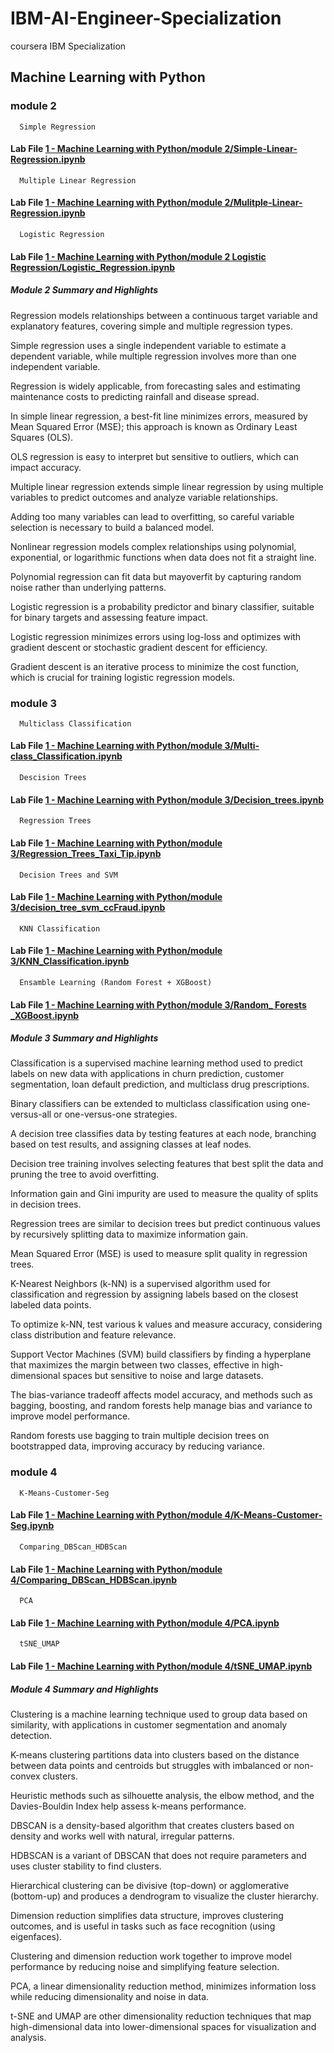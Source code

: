 # IBM-AI-Engineer-Specialization

coursera IBM Specialization

## Machine Learning with Python

### module 2

      Simple Regression

#### Lab File [ 1 - Machine Learning with Python/module 2/Simple-Linear-Regression.ipynb](https://github.com/muzammil5539/IBM-AI-Engineer-Specialization/blob/main/1%20-%20Machine%20Learning%20with%20Python/module%202/Simple-Linear-Regression.ipynb)

      Multiple Linear Regression

#### Lab File [1 - Machine Learning with Python/module 2/Mulitple-Linear-Regression.ipynb](https://github.com/muzammil5539/IBM-AI-Engineer-Specialization/blob/main/1%20-%20Machine%20Learning%20with%20Python/module%202/Mulitple-Linear-Regression.ipynb)

      Logistic Regression

#### Lab File [1 - Machine Learning with Python/module 2 Logistic Regression/Logistic_Regression.ipynb](https://github.com/muzammil5539/IBM-AI-Engineer-Specialization/blob/main/1%20-%20Machine%20Learning%20with%20Python/module%202%20Logistic%20Regression/Logistic_Regression.ipynb)

##### Module 2 Summary and Highlights

Regression models relationships between a continuous target variable and explanatory features, covering simple and multiple regression types.

Simple regression uses a single independent variable to estimate a dependent variable, while multiple regression involves more than one independent variable.

Regression is widely applicable, from forecasting sales and estimating maintenance costs to predicting rainfall and disease spread.

In simple linear regression, a best-fit line minimizes errors, measured by Mean Squared Error (MSE); this approach is known as Ordinary Least Squares (OLS).

OLS regression is easy to interpret but sensitive to outliers, which can impact accuracy.

Multiple linear regression extends simple linear regression by using multiple variables to predict outcomes and analyze variable relationships.

Adding too many variables can lead to overfitting, so careful variable selection is necessary to build a balanced model.

Nonlinear regression models complex relationships using polynomial, exponential, or logarithmic functions when data does not fit a straight line.

Polynomial regression can fit data but mayoverfit by capturing random noise rather than underlying patterns.

Logistic regression is a probability predictor and binary classifier, suitable for binary targets and assessing feature impact.

Logistic regression minimizes errors using log-loss and optimizes with gradient descent or stochastic gradient descent for efficiency.

Gradient descent is an iterative process to minimize the cost function, which is crucial for training logistic regression models.

### module 3

      Multiclass Classification

#### Lab File [1 - Machine Learning with Python/module 3/Multi-class_Classification.ipynb](https://github.com/muzammil5539/IBM-AI-Engineer-Specialization/blob/main/1%20-%20Machine%20Learning%20with%20Python/module%203/Multi-class_Classification.ipynb)

      Descision Trees

#### Lab File [1 - Machine Learning with Python/module 3/Decision_trees.ipynb](https://github.com/muzammil5539/IBM-AI-Engineer-Specialization/blob/main/1%20-%20Machine%20Learning%20with%20Python/module%203/Decision_trees.ipynb)

      Regression Trees

#### Lab File [1 - Machine Learning with Python/module 3/Regression_Trees_Taxi_Tip.ipynb](https://github.com/muzammil5539/IBM-AI-Engineer-Specialization/blob/main/1%20-%20Machine%20Learning%20with%20Python/module%203/Regression_Trees_Taxi_Tip.ipynb)

      Decision Trees and SVM

#### Lab File [1 - Machine Learning with Python/module 3/decision_tree_svm_ccFraud.ipynb](https://github.com/muzammil5539/IBM-AI-Engineer-Specialization/blob/main/1%20-%20Machine%20Learning%20with%20Python/module%203/decision_tree_svm_ccFraud.ipynb)

      KNN Classification

#### Lab File [1 - Machine Learning with Python/module 3/KNN_Classification.ipynb](https://github.com/muzammil5539/IBM-AI-Engineer-Specialization/blob/main/1%20-%20Machine%20Learning%20with%20Python/module%203/KNN_Classification.ipynb)

      Ensamble Learning (Random Forest + XGBoost)

#### Lab File [1 - Machine Learning with Python/module 3/Random\_ Forests \_XGBoost.ipynb](https://github.com/muzammil5539/IBM-AI-Engineer-Specialization/blob/main/1%20-%20Machine%20Learning%20with%20Python/module%203/Random_%20Forests%20_XGBoost.ipynb)

##### Module 3 Summary and Highlights

Classification is a supervised machine learning method used to predict labels on new data with applications in churn prediction, customer segmentation, loan default prediction, and multiclass drug prescriptions.

Binary classifiers can be extended to multiclass classification using one-versus-all or one-versus-one strategies.

A decision tree classifies data by testing features at each node, branching based on test results, and assigning classes at leaf nodes.

Decision tree training involves selecting features that best split the data and pruning the tree to avoid overfitting.

Information gain and Gini impurity are used to measure the quality of splits in decision trees.

Regression trees are similar to decision trees but predict continuous values by recursively splitting data to maximize information gain.

Mean Squared Error (MSE) is used to measure split quality in regression trees.

K-Nearest Neighbors (k-NN) is a supervised algorithm used for classification and regression by assigning labels based on the closest labeled data points.

To optimize k-NN, test various k values and measure accuracy, considering class distribution and feature relevance.

Support Vector Machines (SVM) build classifiers by finding a hyperplane that maximizes the margin between two classes, effective in high-dimensional spaces but sensitive to noise and large datasets.

The bias-variance tradeoff affects model accuracy, and methods such as bagging, boosting, and random forests help manage bias and variance to improve model performance.

Random forests use bagging to train multiple decision trees on bootstrapped data, improving accuracy by reducing variance.

### module 4

      K-Means-Customer-Seg

#### Lab File [1 - Machine Learning with Python/module 4/K-Means-Customer-Seg.ipynb](https://github.com/muzammil5539/IBM-AI-Engineer-Specialization/blob/main/1%20-%20Machine%20Learning%20with%20Python/module%204/K-Means-Customer-Seg.ipynb)

      Comparing_DBScan_HDBScan

#### Lab File [1 - Machine Learning with Python/module 4/Comparing_DBScan_HDBScan.ipynb](https://github.com/muzammil5539/IBM-AI-Engineer-Specialization/blob/main/1%20-%20Machine%20Learning%20with%20Python/module%204/Comparing_DBScan_HDBScan.ipynb)

      PCA

#### Lab File [1 - Machine Learning with Python/module 4/PCA.ipynb](https://github.com/muzammil5539/IBM-AI-Engineer-Specialization/blob/main/1%20-%20Machine%20Learning%20with%20Python/module%204/PCA.ipynb)

      tSNE_UMAP

#### Lab File [1 - Machine Learning with Python/module 4/tSNE_UMAP.ipynb](https://github.com/muzammil5539/IBM-AI-Engineer-Specialization/blob/main/1%20-%20Machine%20Learning%20with%20Python/module%204/tSNE_UMAP.ipynb)

##### Module 4 Summary and Highlights

Clustering is a machine learning technique used to group data based on similarity, with applications in customer segmentation and anomaly detection.

K-means clustering partitions data into clusters based on the distance between data points and centroids but struggles with imbalanced or non-convex clusters.

Heuristic methods such as silhouette analysis, the elbow method, and the Davies-Bouldin Index help assess k-means performance.

DBSCAN is a density-based algorithm that creates clusters based on density and works well with natural, irregular patterns.

HDBSCAN is a variant of DBSCAN that does not require parameters and uses cluster stability to find clusters.

Hierarchical clustering can be divisive (top-down) or agglomerative (bottom-up) and produces a dendrogram to visualize the cluster hierarchy.

Dimension reduction simplifies data structure, improves clustering outcomes, and is useful in tasks such as face recognition (using eigenfaces).

Clustering and dimension reduction work together to improve model performance by reducing noise and simplifying feature selection.

PCA, a linear dimensionality reduction method, minimizes information loss while reducing dimensionality and noise in data.

t-SNE and UMAP are other dimensionality reduction techniques that map high-dimensional data into lower-dimensional spaces for visualization and analysis.
